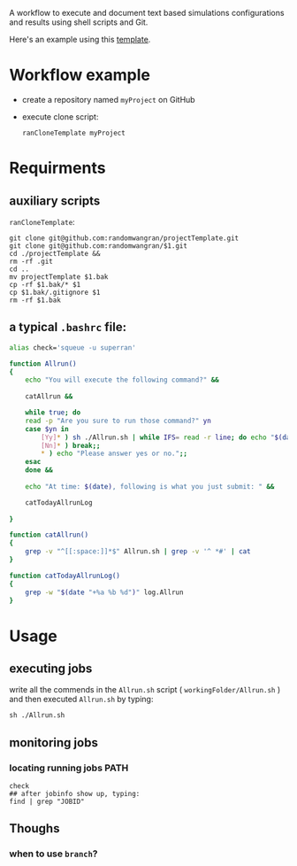 A workflow to execute and document text based simulations configurations and results using shell scripts and Git.

Here's an example using this [template](https://github.com/randomwangran/lengthEffect/tree/master/workingFolder).

# Workflow example

- create a repository named `myProject` on GitHub
- execute clone script:
    
    `ranCloneTemplate myProject`
    

# Requirments

## auxiliary scripts

`ranCloneTemplate`:

```ranCloneTemplate
git clone git@github.com:randomwangran/projectTemplate.git
git clone git@github.com:randomwangran/$1.git
cd ./projectTemplate &&
rm -rf .git
cd ..
mv projectTemplate $1.bak
cp -rf $1.bak/* $1
cp $1.bak/.gitignore $1
rm -rf $1.bak
```

## a typical `.bashrc` file:

```sh
alias check='squeue -u superran'

function Allrun()
{   
    echo "You will execute the following command?" &&
    
    catAllrun &&

    while true; do
    read -p "Are you sure to run those command?" yn
    case $yn in
        [Yy]* ) sh ./Allrun.sh | while IFS= read -r line; do echo "$(date) $line"; done >> log.Allrun; break;;
        [Nn]* ) break;;
        * ) echo "Please answer yes or no.";;
    esac
    done &&
    
    echo "At time: $(date), following is what you just submit: " &&

    catTodayAllrunLog
    
}

function catAllrun()
{
    grep -v "^[[:space:]]*$" Allrun.sh | grep -v '^ *#' | cat
}

function catTodayAllrunLog()
{
    grep -w "$(date "+%a %b %d")" log.Allrun
}

```

# Usage

## executing jobs
write all the commends in the `Allrun.sh` script ( `workingFolder/Allrun.sh` ) and then executed `Allrun.sh` by typing:

```
sh ./Allrun.sh
```

## monitoring jobs

### locating running jobs PATH

```
check
## after jobinfo show up, typing:
find | grep "JOBID"
```

## Thoughs
### when to use `branch`?

